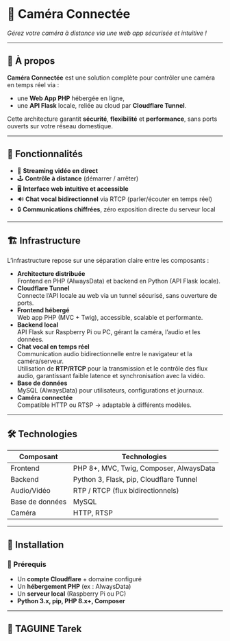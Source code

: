# 📸 Caméra Connectée
*Gérez votre caméra à distance via une web app sécurisée et intuitive !*

---

## 🚀 À propos
**Caméra Connectée** est une solution complète pour contrôler une caméra en temps réel via :
- une **Web App PHP** hébergée en ligne,
- une **API Flask** locale, reliée au cloud par **Cloudflare Tunnel**.  

Cette architecture garantit **sécurité**, **flexibilité** et **performance**, sans ports ouverts sur votre réseau domestique.

---

## 🌟 Fonctionnalités
- 🎥 **Streaming vidéo en direct**  
- 🕹️ **Contrôle à distance** (démarrer / arrêter)  
- 🖥️ **Interface web intuitive et accessible**  
- 🔊 **Chat vocal bidirectionnel** via RTCP (parler/écouter en temps réel)  
- 🔒 **Communications chiffrées**, zéro exposition directe du serveur local  

---

## 🏗️ Infrastructure
L’infrastructure repose sur une séparation claire entre les composants :  

- **Architecture distribuée**  
  Frontend en PHP (AlwaysData) et backend en Python (API Flask locale).  
- **Cloudflare Tunnel**  
  Connecte l’API locale au web via un tunnel sécurisé, sans ouverture de ports.  
- **Frontend hébergé**  
  Web app PHP (MVC + Twig), accessible, scalable et performante.  
- **Backend local**  
  API Flask sur Raspberry Pi ou PC, gérant la caméra, l’audio et les données.  
- **Chat vocal en temps réel**  
  Communication audio bidirectionnelle entre le navigateur et la caméra/serveur.  
  Utilisation de **RTP/RTCP** pour la transmission et le contrôle des flux audio, garantissant faible latence et synchronisation avec la vidéo.  
- **Base de données**  
  MySQL (AlwaysData) pour utilisateurs, configurations et journaux.  
- **Caméra connectée**  
  Compatible HTTP ou RTSP → adaptable à différents modèles.  

---

## 🛠️ Technologies

| Composant      | Technologies                           |
|----------------|----------------------------------------|
| Frontend       | PHP 8+, MVC, Twig, Composer, AlwaysData |
| Backend        | Python 3, Flask, pip, Cloudflare Tunnel |
| Audio/Vidéo    | RTP / RTCP (flux bidirectionnels)       |
| Base de données| MySQL                                   |
| Caméra         | HTTP, RTSP                              |

---

## 📖 Installation

### 🔑 Prérequis
- Un **compte Cloudflare** + domaine configuré  
- Un **hébergement PHP** (ex : AlwaysData)  
- Un **serveur local** (Raspberry Pi ou PC)  
- **Python 3.x, pip, PHP 8.x+, Composer**  

---
## 📜 TAGUINE Tarek
